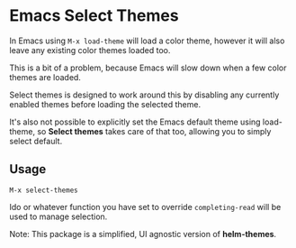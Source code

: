 # Emacs Select Themes

In Emacs using `M-x load-theme` will load a color theme, however it
will also leave any existing color themes loaded too.

This is a bit of a problem, because Emacs will slow down when a few
color themes are loaded.

Select themes is designed to work around this by disabling any
currently enabled themes before loading the selected theme.

It's also not possible to explicitly set the Emacs default theme using
load-theme, so **Select themes** takes care of that too, allowing you
to simply select default.

## Usage

    M-x select-themes

Ido or whatever function you have set to override `completing-read`
will be used to manage selection.

Note: This package is a simplified, UI agnostic version of **helm-themes**.
